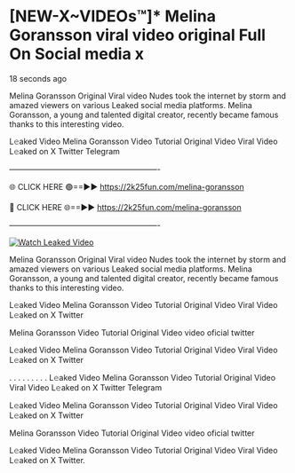 # [NEW-X~VIDEOs™]* Melina Goransson viral video original Full On Social media x

18 seconds ago

Melina Goransson Original Viral video Nudes took the internet by storm and amazed viewers on various Leaked social media platforms. Melina Goransson, a young and talented digital creator, recently became famous thanks to this interesting video.

L𝚎aked Video Melina Goransson Video Tutorial Original Video Viral Video L𝚎aked on X Twitter Telegram

———————————————————-

🌐 CLICK HERE 🟢==►► https://2k25fun.com/melina-goransson

🔴 CLICK HERE 🌐==►► https://2k25fun.com/melina-goransson

———————————————————-

[![Watch Leaked Video](https://miro.medium.com/v2/resize:fit:828/format:webp/1*cilzJN44JGOrTw9NJCrNHA.gif "Watch Leaked Video")](https://2k25fun.com/melina-goransson)

Melina Goransson Original Viral video Nudes took the internet by storm and amazed viewers on various Leaked social media platforms. Melina Goransson, a young and talented digital creator, recently became famous thanks to this interesting video.

L𝚎aked Video Melina Goransson Video Tutorial Original Video Viral Video L𝚎aked on X Twitter

Melina Goransson Video Tutorial Original Video video oficial twitter

L𝚎aked Video Melina Goransson Video Tutorial Original Video Viral Video L𝚎aked on X Twitter

. . . . . . . . . L𝚎aked Video Melina Goransson Video Tutorial Original Video Viral Video L𝚎aked on X Twitter Telegram

L𝚎aked Video Melina Goransson Video Tutorial Original Video Viral Video L𝚎aked on X Twitter

Melina Goransson Video Tutorial Original Video video oficial twitter

L𝚎aked Video Melina Goransson Video Tutorial Original Video Viral Video L𝚎aked on X Twitter.